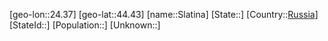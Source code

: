﻿---
location: [44.43,24.37]
type: City
tags:
- geo/City


SpocWebEntityId: 34318
isDeleted: false
confidential: public

---
[geo-lon::24.37]
[geo-lat::44.43]
[name::Slatina]
[State::]
[Country::[Russia](geo/Continent/Europe/Russia.md)]
[StateId::]
[Population::]
[Unknown::]

